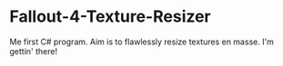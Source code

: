 # Fallout-4-Texture-Resizer
Me first C# program. Aim is to flawlessly resize textures en masse. I'm gettin' there!
